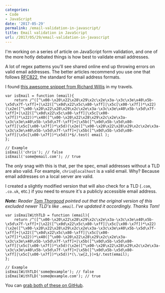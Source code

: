 ```yaml
---
categories:
- Code
- JavaScript
date: '2017-05-29'
permalink: /email-validation-in-javascript/
title: Email validation in JavaScript
url: /2017/05/29/email-validation-in-javascript
---
```


I'm working on a series of article on JavaScript form validation, and one of the more hotly debated things is how best to validate email addresses.

A lot of regex patterns you'll see shared online end up throwing errors on valid email addresses. The better articles recommend you use one that follows [RFC822](https://www.cs.tut.fi/~jkorpela/rfc/822addr.html), the standard for email address formats.

I found [this awesome snippet from Richard Willis](https://gist.github.com/badsyntax/719800) in my travels.

```lang-javascript
var isEmail = function (email){
	return /^([^\x00-\x20\x22\x28\x29\x2c\x2e\x3a-\x3c\x3e\x40\x5b-\x5d\x7f-\xff]+|\x22([^\x0d\x22\x5c\x80-\xff]|\x5c[\x00-\x7f])*\x22)(\x2e([^\x00-\x20\x22\x28\x29\x2c\x2e\x3a-\x3c\x3e\x40\x5b-\x5d\x7f-\xff]+|\x22([^\x0d\x22\x5c\x80-\xff]|\x5c[\x00-\x7f])*\x22))*\x40([^\x00-\x20\x22\x28\x29\x2c\x2e\x3a-\x3c\x3e\x40\x5b-\x5d\x7f-\xff]+|\x5b([^\x0d\x5b-\x5d\x80-\xff]|\x5c[\x00-\x7f])*\x5d)(\x2e([^\x00-\x20\x22\x28\x29\x2c\x2e\x3a-\x3c\x3e\x40\x5b-\x5d\x7f-\xff]+|\x5b([^\x0d\x5b-\x5d\x80-\xff]|\x5c[\x00-\x7f])*\x5d))*$/.test( email );
};

// Example
isEmail('chris'); // false
isEmail('some@email.com'); // true
```

The *only* snag with this is that, per the spec, email addresses without a TLD are also valid. For example, `chris@localhost` is a valid email. Why? Because email addresses on a local server are valid.

I created a slightly modified version that will also check for a TLD (`.com`, `.co.uk`, etc.) if you need to ensure it's a publicly accessible email address.

***Note:*** *Reader [Tom Thorgood](https://tomthorogood.co.uk/) pointed out that the original version of this excluded newer TLD's like `.email`. I've updated it accordingly. Thanks Tom!*

```lang-javascript
var isEmailWithTLD = function (email){
	return /^([^\x00-\x20\x22\x28\x29\x2c\x2e\x3a-\x3c\x3e\x40\x5b-\x5d\x7f-\xff]+|\x22([^\x0d\x22\x5c\x80-\xff]|\x5c[\x00-\x7f])*\x22)(\x2e([^\x00-\x20\x22\x28\x29\x2c\x2e\x3a-\x3c\x3e\x40\x5b-\x5d\x7f-\xff]+|\x22([^\x0d\x22\x5c\x80-\xff]|\x5c[\x00-\x7f])*\x22))*\x40([^\x00-\x20\x22\x28\x29\x2c\x2e\x3a-\x3c\x3e\x40\x5b-\x5d\x7f-\xff]+|\x5b([^\x0d\x5b-\x5d\x80-\xff]|\x5c[\x00-\x7f])*\x5d)(\x2e([^\x00-\x20\x22\x28\x29\x2c\x2e\x3a-\x3c\x3e\x40\x5b-\x5d\x7f-\xff]+|\x5b([^\x0d\x5b-\x5d\x80-\xff]|\x5c[\x00-\x7f])*\x5d))*(\.\w{2,})+$/.test(email);
};

// Example
isEmailWithTLD('some@example'); // false
isEmailWithTLD('some@example.com'); // true
```

You can [grab both of these on GitHub](https://gist.github.com/cferdinandi/d04aad4ce064b8da3edf21e26f8944c4).